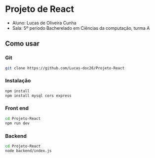 # Projeto de React

- Aluno: Lucas de Oliveira Cunha
- Sala: 5º período Bacherelado em Ciências da computação, turma A 

## Como usar

### Git

```sh
git clone https://github.com/Lucas-doc26/Projeto-React
```

### Instalação 
```sh
npm install 
npm install mysql cors express
```

### Front end
```sh
cd Projeto-React
npm run dev
```

### Backend
```sh
cd Projeto-React
node backend/index.js
```

